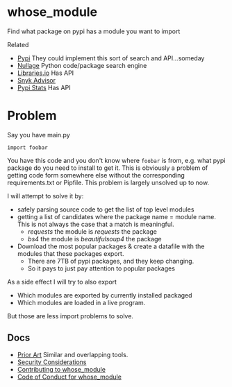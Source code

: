 # whose_module
Find what package on pypi has a module you want to import

Related
- [Pypi](http://pypi.com/) They could implement this sort of search and API...someday
- [Nullage](http://nullege.com/) Python code/package search engine
- [Libraries.io](https://libraries.io/) Has API
- [Snyk Advisor](https://snyk.io/advisor/python/)
- [Pypi Stats](https://pypistats.org/) Has API

# Problem
Say you have main.py
```lang=python
import foobar
```

You have this code and you don't know where `foobar` is from, e.g. what pypi package do you need to install to get it.
This is obviously a problem of getting code form somewhere else without the corresponding requirements.txt or Pipfile.
This problem is largely unsolved up to now.

I will attempt to solve it by:
- safely parsing source code to get the list of top level modules
- getting a list of candidates where the package name = module name. This is not always the case that a match is meaningful.
    - *requests* the module is *requests* the package
    - *bs4* the module is *beautifulsoup4* the package
- Download the most popular packages & create a datafile with the modules that these packages export.
    - There are 7TB of pypi packages, and they keep changing.
    - So it pays to just pay attention to popular packages

As a side effect I will try to also export
- Which modules are exported by currently installed packaged
- Which modules are loaded in a live program.

But those are less import problems to solve.


Docs
-----
* [Prior Art](https://github.com/matthewdeanmartin/whose_module/blob/main/docs/prior_art.md) Similar and overlapping tools.
* [Security Considerations](https://github.com/matthewdeanmartin/whose_module/blob/main/docs/security.md)
* [Contributing to whose_module](https://github.com/matthewdeanmartin/whose_module/blob/main/CONTRIBUTING.md)
* [Code of Conduct for whose_module](https://github.com/matthewdeanmartin/whose_module/blob/main/CODE_OF_CONDUCT.md)
